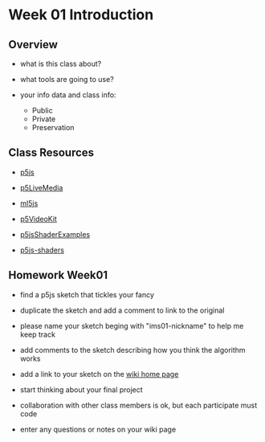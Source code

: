 # Week 01 Introduction

## Overview

- what is this class about?

- what tools are going to use?

- your info data and class info:
  - Public
  - Private
  - Preservation

## Class Resources

- [p5js](https://p5js.org/)
- [p5LiveMedia](https://github.com/vanevery/p5LiveMedia)
- [ml5js](https://ml5js.org/)

- [p5VideoKit](https://github.com/jht1493/p5VideoKit)

- [p5jsShaderExamples](https://github.com/aferriss/p5jsShaderExamples)
- [p5js-shaders](https://itp-xstory.github.io/p5js-shaders/#/)

## Homework Week01

- find a p5js sketch that tickles your fancy
- duplicate the sketch and add a comment to link to the original
- please name your sketch beging with "ims01-nickname" to help me keep track
- add comments to the sketch describing how you think the algorithm works

- add a link to your sketch on the [wiki home page](https://github.com/jht9629/IM-Screens/wiki#week-01-homework)

- start thinking about your final project
- collaboration with other class members is ok, but each participate must code
- enter any questions or notes on your wiki page
